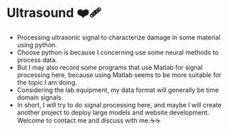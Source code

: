 # Ultrasound ❤️‍🩹

-  Processing ultrasonic signal to characterize damage in some material using python.
-  Choose python is because I concerning use some neural methods to process data.
-  But I may also record some programs that use Matlab for signal processing here, because using Matlab seems to be more suitable for the topic I am doing.
-  Considering the lab equipment, my data format will generally be time domain signals.
-  In short, I will try to do signal processing here, and maybe I will create another project to deploy large models and website development. Welcome to contact me and discuss with me.☕️☕️